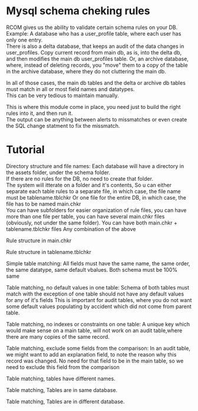 Mysql schema cheking rules 
==============================

RCOM gives us the ability to validate certain schema rules on your DB.  
Example:
A database who has a user_profile table, where each user has only one entry.  
There is also a delta database, that keeps an audit of the data changes in user_profiles.
Copy current record from main db, as is, into the delta db, and then modifies the main db user_profiles table.
Or, an archive database, where, instead of deleting records, you "move" them to a copy of the table in the archive database, where they do not 
cluttering the main db.

In all of those cases, the main db tables and the delta or archive db tables must match in all or most field names and datatypes.  
This can be very tedious to maintain manually. 

This is where this module come in place, you need just to build the right rules into it, and then run it.  
The output can be anything between alerts to missmatches or even create the SQL change statment to fix the missmatch.

Tutorial
==============================
Directory structure and file names:
Each database will have a directory in the assets folder, under the schema folder.  
If there are no rules for the DB, no need to create that folder.  
The system will itterate on a folder and it's contents, So u can either separate each table rules to a separate file, in which case, the file name must be tablename.tblchkr
Or one file for the entire DB, in which case, the file has to be named main.chkr  
You can have subfolders for easier organization of rule files, you can have more than one file per table, you can have several main.chkr files (obviously, not under the same folder).
You can have both main.chkr + tablename.tblchkr files
Any combination of the above


Rule structure in main.chkr


Rule structure in tablename.tblchkr



Simple table matching: All fields must have the same name, the same order, the same datatype, same default vbalues. Both schema must be 100% same

Table matching, no default values in one table: Schema of both tables must match with the exception of one table should not have any default values for any of it's fields
                                                This is important for audit tables, where you do not want some default values populating by accident which did not come from parent
                                                table.

                                              
Table matching, no indexes or constraints on one table: A unique key which would make sense on a main table, will not work on an audit table,where there are many copies of the same record.


Table matching, exclude some fields from the comparison: In an audit table, we might want to add an explanation field, to note the reason why this record was changed.
                                                         No need for that field to be in the main table, so we need to exclude this field from the comparison
                                                         
                                                         
Table matching, tables have different names.


Table matching, Tables are in same database.


Table matching, Tables are in different database.


